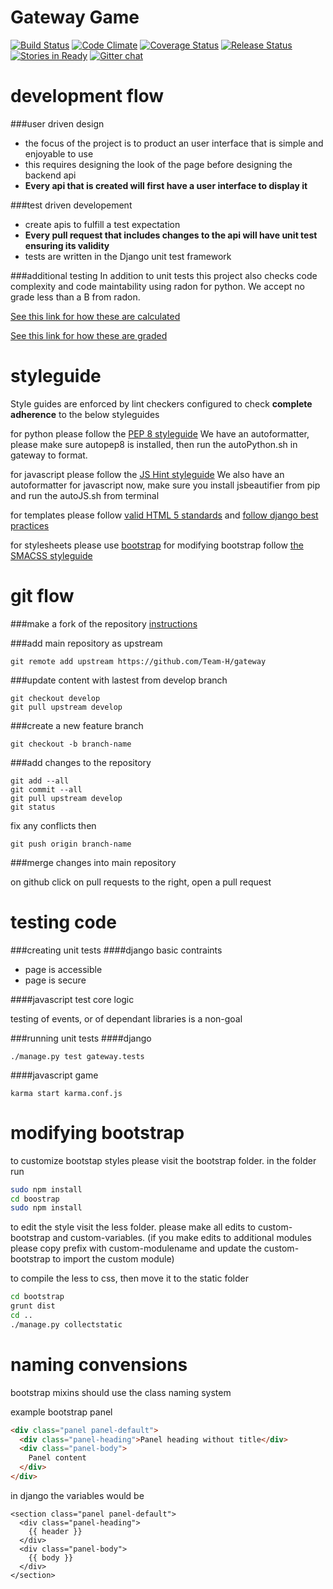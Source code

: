 Gateway Game
====
[![Build Status](https://travis-ci.org/Team-H/gateway.png?branch=develop)](https://travis-ci.org/Team-H/gateway)
[![Code Climate](https://codeclimate.com/github/Team-H/gateway.png)](https://codeclimate.com/github/Team-H/gateway)
[![Coverage Status](https://coveralls.io/repos/Team-H/gateway/badge.png?branch=develop)](https://coveralls.io/r/Team-H/gateway?branch=develop)
[![Release Status](http://img.shields.io/badge/release-sprint%204-03fcde.svg)](http://www.scrumwise.com/)
[![Stories in Ready](https://badge.waffle.io/team-h/gateway.png?label=ready&title=Ready)](http://waffle.io/team-h/gateway)
[![Gitter chat](https://badges.gitter.im/Team-H/gateway.png)](https://gitter.im/Team-H/gateway)

development flow
====
###user driven design
* the focus of the project is to product an user interface that is simple and enjoyable to use
* this requires designing the look of the page before designing the backend api
* <strong>Every api that is created will first have a user interface to display it</strong>

###test driven developement
* create apis to fulfill a test expectation
* <strong>Every pull request that includes changes to the api will have unit test ensuring its validity</strong>
* tests are written in the Django unit test framework

###additional testing
In addition to unit tests this project also checks code complexity and code maintability using radon for python.
We accept no grade less than a B from radon.

[See this link for how these are calculated](http://radon.readthedocs.org/en/latest/intro.html)

[See this link for how these are graded](http://radon.readthedocs.org/en/latest/commandline.html)

styleguide
====
Style guides are enforced by lint checkers configured to check <strong>complete adherence</strong> to the below styleguides

for python please follow the [PEP 8 styleguide](http://www.python.org/dev/peps/pep-0008/)
We have an autoformatter, please make sure autopep8 is installed, then run the autoPython.sh in gateway to format.

for javascript please follow the [JS Hint styleguide](http://www.jshint.com/)
We also have an autoformatter for javascript now, make sure you install jsbeautifier from pip and run the autoJS.sh from terminal

for templates please follow [valid HTML 5 standards](http://validator.w3.org/nu/) and [follow django best practices](https://oncampus.oberlin.edu/webteam/2012/09/architecture-django-templates)

for stylesheets please use [bootstrap](http://getbootstrap.com/) for modifying bootstrap follow [the SMACSS styleguide](http://smacss.com/)

git flow
====
###make a fork of the repository
[instructions](https://help.github.com/articles/fork-a-repo)

###add main repository as upstream
```
git remote add upstream https://github.com/Team-H/gateway
```

###update content with lastest from develop branch
```
git checkout develop
git pull upstream develop
```

###create a new feature branch
```
git checkout -b branch-name
```

###add changes to the repository
```
git add --all
git commit --all
git pull upstream develop
git status
```
fix any conflicts then
```
git push origin branch-name
```

###merge changes into main repository

on github click on pull requests to the right, open a pull request

testing code
===
###creating unit tests
####django
basic contraints
* page is accessible
* page is secure

####javascript
test core logic

testing of events, or of dependant libraries is a non-goal

###running unit tests
####django
```
./manage.py test gateway.tests
```

####javascript game
```
karma start karma.conf.js
```

modifying bootstrap
====
to customize bootstap styles please visit the bootstrap folder.
in the folder run
```sh
sudo npm install
cd boostrap
sudo npm install
```

to edit the style visit the less folder.
please make all edits to custom-bootstrap and custom-variables.
(if you make edits to additional modules please copy prefix with custom-modulename and update the custom-bootstrap to import the custom module)

to compile the less to css, then move it to the static folder
```sh
cd bootstrap
grunt dist
cd ..
./manage.py collectstatic
```

naming convensions
====
bootstrap mixins should use the class naming system

example bootstrap panel
``` html
<div class="panel panel-default">
  <div class="panel-heading">Panel heading without title</div>
  <div class="panel-body">
    Panel content
  </div>
</div>
```

in django the variables would be
``` django
<section class="panel panel-default">
  <div class="panel-heading">
    {{ header }}
  </div>
  <div class="panel-body">
    {{ body }}
  </div>
</section>
```
